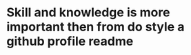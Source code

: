 <h1 style="center">Skill and knowledge is more important then from do style a github profile readme</h1>
